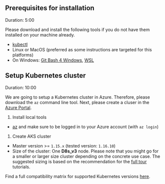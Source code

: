 ## Prerequisites for installation
Duration: 5:00

Please download and install the following tools if you do not have them installed on your machine already.

- [kubectl](https://kubernetes.io/docs/tasks/tools/install-kubectl/)
- Linux or MacOS (preferred as some instructions are targeted for this platforms)
- On Windows: [Git Bash 4 Windows](https://gitforwindows.org/), [WSL](https://docs.microsoft.com/en-us/windows/wsl/install-win10)

## Setup Kubernetes cluster
Duration: 10:00

We are going to setup a Kubernetes cluster in Azure. Therefore, please download the `az` command line tool. Next, please create a cluser in the [Azure Portal](https://portal.azure.com/).

1. Install local tools
  - [az](https://docs.microsoft.com/en-us/cli/azure/install-azure-cli) and make sure to be logged in to your Azure account (with `az login`)

1. Create AKS cluster
  - Master version >= `1.15.x` (tested version: `1.16.10`)
  - Size of the cluster: One **D8s_v3** node. Please note that you might go for a smaller or larger size cluster depending on the concrete use case. The suggested sizing is based on the recommendation for the [full tour](../../?cat=full-tour) tutorials.

Find a full compatibility matrix for supported Kubernetes versions [here](https://keptn.sh/docs/0.7.x/operate/k8s_support/).
